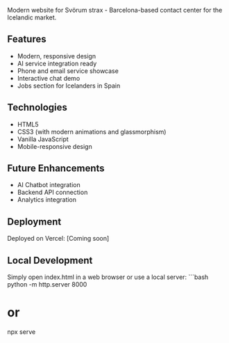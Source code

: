 Modern website for Svörum strax - Barcelona-based contact center for the Icelandic market.

## Features
- Modern, responsive design
- AI service integration ready
- Phone and email service showcase
- Interactive chat demo
- Jobs section for Icelanders in Spain

## Technologies
- HTML5
- CSS3 (with modern animations and glassmorphism)
- Vanilla JavaScript
- Mobile-responsive design

## Future Enhancements
- AI Chatbot integration
- Backend API connection
- Analytics integration

## Deployment
Deployed on Vercel: [Coming soon]

## Local Development
Simply open index.html in a web browser or use a local server:
\`\`\`bash
python -m http.server 8000
# or
npx serve

